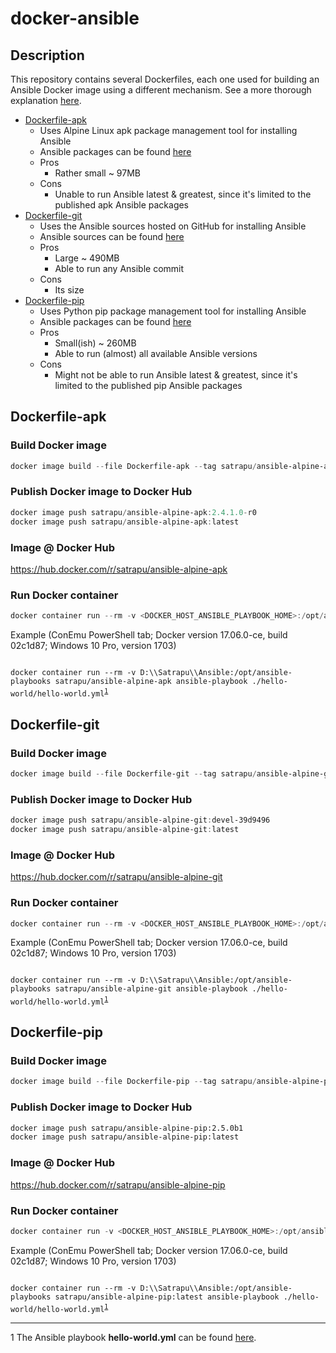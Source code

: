 # docker-ansible

## Description

This repository contains several Dockerfiles, each one used for building an Ansible Docker image using a different mechanism.
See a more thorough explanation [here](hhttp://crossprogramming.com/2018/02/14/running-ansible-on-windows.html).

* [Dockerfile-apk](./Dockerfile-apk)
  * Uses Alpine Linux apk package management tool for installing Ansible
  * Ansible packages can be found [here](https://pkgs.alpinelinux.org/packages?name=ansible&branch=v3.6)
  * Pros
    * Rather small ~ 97MB
  * Cons
    * Unable to run Ansible latest & greatest, since it's limited to the published apk Ansible packages
* [Dockerfile-git](./Dockerfile-git)
    * Uses the Ansible sources hosted on GitHub for installing Ansible
    * Ansible sources can be found [here](https://github.com/ansible/ansible)
    * Pros
      * Large ~ 490MB
      * Able to run any Ansible commit
    * Cons
      * Its size
* [Dockerfile-pip](./Dockerfile-pip)
    * Uses Python pip package management tool for installing Ansible
    * Ansible packages can be found [here](https://pypi.python.org/pypi/ansible)
    * Pros
      * Small(ish) ~ 260MB
      * Able to run (almost) all available Ansible versions
    * Cons
      * Might not be able to run Ansible latest & greatest, since it's limited to the published pip Ansible packages

## Dockerfile-apk

### Build Docker image

````powershell
docker image build --file Dockerfile-apk --tag satrapu/ansible-alpine-apk:2.4.1.0-r0 --tag satrapu/ansible-alpine-apk:latest .
````

### Publish Docker image to Docker Hub

````powershell
docker image push satrapu/ansible-alpine-apk:2.4.1.0-r0
docker image push satrapu/ansible-alpine-apk:latest
````

### Image @ Docker Hub
https://hub.docker.com/r/satrapu/ansible-alpine-apk

### Run Docker container

````powershell
docker container run --rm -v <DOCKER_HOST_ANSIBLE_PLAYBOOK_HOME>:/opt/ansible-playbooks satrapu/ansible-alpine-apk:latest ansible-playbook <ANSIBLE_PLAYBOOK>
````

Example (ConEmu PowerShell tab; Docker version 17.06.0-ce, build 02c1d87; Windows 10 Pro, version 1703)

<code lang="powershell">
docker container run --rm -v D:\\Satrapu\\Ansible:/opt/ansible-playbooks satrapu/ansible-alpine-apk ansible-playbook ./hello-world/hello-world.yml<sup><a href="#hello-world-yml">1</a><sup>
</code>

## Dockerfile-git

### Build Docker image

````powershell
docker image build --file Dockerfile-git --tag satrapu/ansible-alpine-git:devel-39d9496 --tag satrapu/ansible-alpine-git:latest --build-arg ANSIBLE_GIT_CHECKOUT_ARGS=39d9496 .
````

### Publish Docker image to Docker Hub

````powershell
docker image push satrapu/ansible-alpine-git:devel-39d9496
docker image push satrapu/ansible-alpine-git:latest
````

### Image @ Docker Hub
https://hub.docker.com/r/satrapu/ansible-alpine-git

### Run Docker container

````powershell
docker container run --rm -v <DOCKER_HOST_ANSIBLE_PLAYBOOK_HOME>:/opt/ansible-playbooks satrapu/ansible-alpine-git:latest ansible-playbook <ANSIBLE_PLAYBOOK>
````

Example (ConEmu PowerShell tab; Docker version 17.06.0-ce, build 02c1d87; Windows 10 Pro, version 1703)

<code lang="powershell">
docker container run --rm -v D:\\Satrapu\\Ansible:/opt/ansible-playbooks satrapu/ansible-alpine-git ansible-playbook ./hello-world/hello-world.yml<sup><a href="#hello-world-yml">1</a><sup>
</code>

## Dockerfile-pip

### Build Docker image

````powershell
docker image build --file Dockerfile-pip --tag satrapu/ansible-alpine-pip:2.5.0b1 --tag satrapu/ansible-alpine-pip:latest .
````

### Publish Docker image to Docker Hub

````bash
docker image push satrapu/ansible-alpine-pip:2.5.0b1
docker image push satrapu/ansible-alpine-pip:latest
````

### Image @ Docker Hub
https://hub.docker.com/r/satrapu/ansible-alpine-pip

### Run Docker container

````powershell
docker container run -v <DOCKER_HOST_ANSIBLE_PLAYBOOK_HOME>:/opt/ansible-playbooks satrapu/ansible-alpine-pip:latest ansible-playbook <ANSIBLE_PLAYBOOK>
````

Example (ConEmu PowerShell tab; Docker version 17.06.0-ce, build 02c1d87; Windows 10 Pro, version 1703)

<code lang="powershell">
docker container run --rm -v D:\\Satrapu\\Ansible:/opt/ansible-playbooks satrapu/ansible-alpine-pip:latest ansible-playbook ./hello-world/hello-world.yml<sup><a href="#hello-world-yml">1</a><sup>
</code>

---
<a name="hello-world-yml">1</a> The Ansible playbook **hello-world.yml** can be found [here](https://gist.github.com/satrapu/31b1a03f321990f8d9ae067372a8b456).
